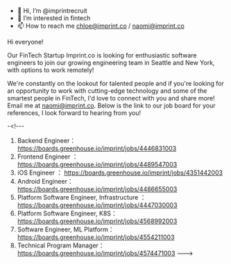- 👋 Hi, I’m @imprintrecruit
- 👀 I’m interested in fintech
- 📫 How to reach me chloe@imprint.co / naomi@imprint.co

<!---
imprintrecruit/imprintrecruit is a ✨ special ✨ repository because its `README.md` (this file) appears on your GitHub profile.
You can click the Preview link to take a look at your changes.
--->

Hi everyone! 

Our FinTech Startup Imprint.co is looking for enthusiastic software engineers to join our growing engineering team in Seattle and New York, with options to work remotely! 

We're constantly on the lookout for talented people and if you're looking for an opportunity to work with cutting-edge technology and some of the smartest people in FinTech, I'd love to connect with you and share more! Email me at naomi@imprint.co. Below is the link to our job board for your references, I look forward to hearing from you! 

-<!---
1.  Backend Engineer：
https://boards.greenhouse.io/imprint/jobs/4446831003
2. Frontend Engineer ：
https://boards.greenhouse.io/imprint/jobs/4489547003
3. iOS Engineer ：
https://boards.greenhouse.io/imprint/jobs/4351442003
4. Android Engineer：
https://boards.greenhouse.io/imprint/jobs/4486655003
5. Platform Software Engineer, Infrastructure ：
https://boards.greenhouse.io/imprint/jobs/4447030003
6. Platform Software Engineer, K8S：
https://boards.greenhouse.io/imprint/jobs/4568992003
7. Software Engineer, ML Platform：
https://boards.greenhouse.io/imprint/jobs/4554211003
8. Technical Program Manager：
https://boards.greenhouse.io/imprint/jobs/4574471003
--->
